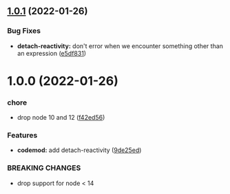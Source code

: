 ## [1.0.1](https://github.com/NullVoxPopuli/ember-concurrency-codemods/compare/v1.0.0...v1.0.1) (2022-01-26)


### Bug Fixes

* **detach-reactivity:** don't error when we encounter something other than an expression ([e5df831](https://github.com/NullVoxPopuli/ember-concurrency-codemods/commit/e5df8314d4809c2a003c5b56c438da99c7f71378))

# 1.0.0 (2022-01-26)


### chore

* drop node 10 and 12 ([f42ed56](https://github.com/NullVoxPopuli/ember-concurrency-codemods/commit/f42ed56ee65eece3560b3602ada3b0266ae10edc))


### Features

* **codemod:** add detach-reactivity ([9de25ed](https://github.com/NullVoxPopuli/ember-concurrency-codemods/commit/9de25ed635e73c2c326548e4c2f7193abd1bca5b))


### BREAKING CHANGES

* drop support for node < 14
